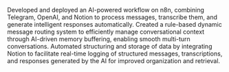 Developed and deployed an AI-powered workflow on n8n, combining Telegram, OpenAI, and Notion to process messages, transcribe them, and generate intelligent responses automatically.
Created a rule-based dynamic message routing system to efficiently manage conversational context through AI-driven memory buffering, enabling smooth multi-turn conversations.
Automated structuring and storage of data by integrating Notion to facilitate real-time logging of structured messages, transcriptions, and responses generated by the AI for improved organization and retrieval.
